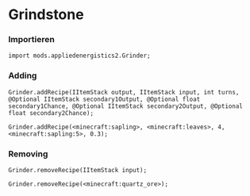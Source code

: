# Grindstone

### Importieren

    import mods.appliedenergistics2.Grinder;
    

### Adding

    Grinder.addRecipe(IItemStack output, IItemStack input, int turns, @Optional IItemStack secondary1Output, @Optional float secondary1Chance, @Optional IItemStack secondary2Output, @Optional float secondary2Chance);
    
    Grinder.addRecipe(<minecraft:sapling>, <minecraft:leaves>, 4, <minecraft:sapling:5>, 0.3);
    

### Removing

    Grinder.removeRecipe(IItemStack input);
    
    Grinder.removeRecipe(<minecraft:quartz_ore>);